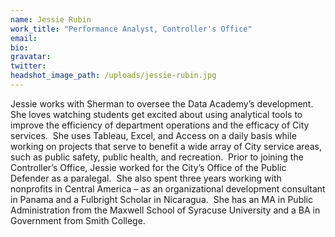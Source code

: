 ```yaml
---
name: Jessie Rubin
work_title: "Performance Analyst, Controller's Office"
email:
bio:
gravatar:
twitter:
headshot_image_path: /uploads/jessie-rubin.jpg
---
```



Jessie works with Sherman to oversee the Data Academy’s development.&nbsp; She loves watching students get excited about using analytical tools to improve the efficiency of department operations and the efficacy of City services.&nbsp; She uses Tableau, Excel, and Access on a daily basis while working on projects that serve to benefit a wide array of City service areas, such as public safety, public health, and recreation.&nbsp; Prior to joining the Controller’s Office, Jessie worked for the City’s Office of the Public Defender as a paralegal.&nbsp; She also spent three years working with nonprofits in Central America – as an organizational development consultant in Panama and a Fulbright Scholar in Nicaragua.&nbsp; She has an MA in Public Administration from the Maxwell School of Syracuse University and a BA in Government from Smith College.